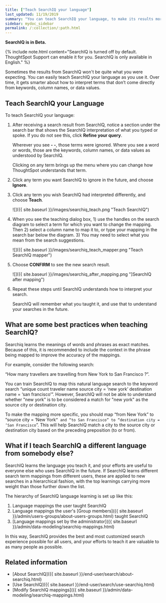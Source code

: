```yaml
---
title: ["Teach SearchIQ your language"]
last_updated: 11/19/2019
summary: "You can teach SearchIQ your language, to make its results more accurate."
sidebar: mydoc_sidebar
permalink: /:collection/:path.html
---
```

**SearchIQ is in Beta.**

{% include note.html content="SearchIQ is turned off by default. ThoughtSpot Support can enable it for you. SearchIQ is only available in English." %}

Sometimes the results from SearchIQ won't be quite what you were expecting. You can easily teach SearchIQ your language as you use it. Over time, it gets smarter about how to interpret terms that don’t come directly from keywords, column names, or data values.

## Teach SearchIQ your Language

To teach SearchIQ your language:

1. After receiving a search result from SearchIQ, notice a section under the search bar that shows the SearchIQ interpretation of what you typed or spoke. If you do not see this, click **Refine your query**.

   Wherever you see **- -**, those terms were ignored. Where you see a word or words, those are the keywords, column names, or data values as understood by SearchIQ.

   Clicking on any term brings up the menu where you can change how ThoughtSpot understands that term.

2. Click any term you want SearchIQ to ignore in the future, and choose **Ignore**.

3. Click any term you wish SearchIQ had interpreted differently, and choose **Teach**.

   ![]({{ site.baseurl }}/images/searchiq_teach.png "Teach SearchIQ")

4. When you see the teaching dialog box, 1) use the handles on the search diagram to select a term for which you want to change the mapping. Then 2) select a column name to map it to, or type your mapping in the search bar below the diagram. 3) You may need to select what you mean from the search suggestions.

   ![]({{ site.baseurl }}/images/searchiq_teach_mapper.png "Teach SearchIQ mapper")

5. Choose **CONFIRM** to see the new search result.

   ![]({{ site.baseurl }}/images/searchiq_after_mapping.png "]SearchIQ after mapping")

6. Repeat these steps until SearchIQ understands how to interpret your search.

   SearchIQ will remember what you taught it, and use that to understand your searches in the future.

## What are some best practices when teaching SearchIQ?

Searchiq learns the meanings of words and phrases as exact matches. Because of this, it is recommended to include the context in the phrase being mapped to improve the accuracy of the mappings.

For example, consider the following search:

“How many travellers are travelling from New York to San Francisco ?”.

You can train SearchIQ to map this natural language search to the keyword search “unique count traveler name source city = ‘new york’ destination name = ‘san francisco’”. However, SearchIQ will not be able to understand whether "new york" is to be considered a match for "new york" as the source city or destination city.

To make the mapping more specific, you should map “from New York” to “source city = ‘New York`” and “to San Francisco” to “destination city = ‘San Francisco`”. This will help SearchIQ match a city to the source city or destination city based on the preceding preposition (to or from).

## What if I teach SearchIQ a different language from somebody else?

SearchIQ learns the language you teach it, and your efforts are useful to everyone else who uses SearchIQ in the future. If SearchIQ learns different search term mappings from different users, these are applied to new searches in a hierarchical fashion, with the top learnings carrying more weight than those further down the list.

The hierarchy of SearchIQ language learning is set up like this:

1. Language mappings the user taught SearchIQ
2. Language mappings the user's [Group members]({{ site.baseurl }}/admin/users-groups/about-users-groups.html) taught SearchIQ
3. [Language mappings set by the administrator]({{ site.baseurl }}/admin/data-modeling/searchiq-mappings.html)

In this way, SearchIQ provides the best and most customized search experience possible for all users, and your efforts to teach it are valuable to as many people as possible.

## Related information

-   [About SearchIQ]({{ site.baseurl }}/end-user/search/about-searchiq.html)
-   [Use SearchIQ]({{ site.baseurl }}/end-user/search/use-searchiq.html)
-   [Modify SearchIQ mappings]({{ site.baseurl }}/admin/data-modeling/searchiq-mappings.html)

